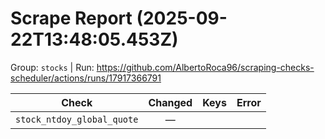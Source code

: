 # Scrape Report (2025-09-22T13:48:05.453Z)

Group: `stocks`  |  Run: https://github.com/AlbertoRoca96/scraping-checks-scheduler/actions/runs/17917366791

| Check | Changed | Keys | Error |
|---|:---:|:--|:--|
| `stock_ntdoy_global_quote` | — |  |  |
